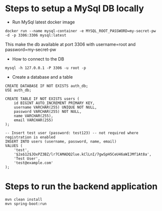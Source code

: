 # Steps to setup a MySql DB locally
- Run MySql latest docker image
```
docker run --name mysql-container -e MYSQL_ROOT_PASSWORD=my-secret-pw -d -p 3306:3306 mysql:latest
```

This make the db available at port 3306 with username=root and password=my-secret-pw

- How to connect to the DB
```
mysql -h 127.0.0.1 -P 3306 -u root -p
```

- Create a database and a table
```
CREATE DATABASE IF NOT EXISTS auth_db;
USE auth_db;

CREATE TABLE IF NOT EXISTS users (
    id BIGINT AUTO_INCREMENT PRIMARY KEY,
    username VARCHAR(255) UNIQUE NOT NULL,
    password VARCHAR(255) NOT NULL,
    name VARCHAR(255),
    email VARCHAR(255)
);

-- Insert test user (password: test123) -- not required where registration is enabled
INSERT INTO users (username, password, name, email) 
VALUES (
    'test', 
    '$2a$12$JOxPZ3BZ/lr7CAMADQ2lue.kClLnI/7gwSpH5CeU46aWIJMf1At8a',
    'Test User',
    'test@example.com'
);

```

# Steps to run the backend application
```
mvn clean install
mvn spring-boot:run
```

